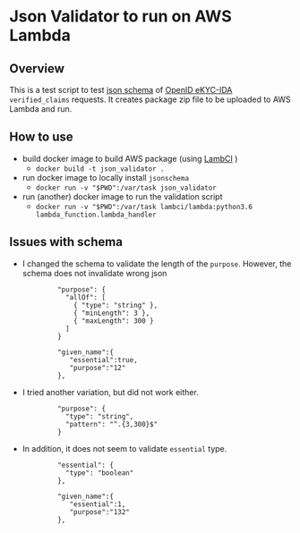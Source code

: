 # Json Validator to run on AWS Lambda

## Overview
This is a test script to test [json schema](https://openid.net/schemas/verified_claims_request-09.json) of [OpenID eKYC-IDA](https://openid.net/specs/openid-connect-4-identity-assurance-1_0-09.html) `verified_claims` requests.
It creates package zip file to be uploaded to AWS Lambda and run.

## How to use
- build docker image to build AWS package (using [LambCI](https://hub.docker.com/r/lambci/lambda/) )
  - `docker build -t json_validator .`
- run docker image to locally install `jsonschema`
  - `docker run -v "$PWD":/var/task json_validator`
- run (another) docker image to run the validation script
  - `docker run -v "$PWD":/var/task lambci/lambda:python3.6 lambda_function.lambda_handler`
  
  
## Issues with schema

- I changed the schema to validate the length of the `purpose`. However, the schema does not invalidate wrong json

```
            "purpose": {
              "allOf": [
                { "type": "string" },
                { "minLength": 3 },
                { "maxLength": 300 }
              ]
            }
```

```
            "given_name":{
               "essential":true,
               "purpose":"12"
            },
```

- I tried another variation, but did not work either.

```
            "purpose": {
              "type": "string",
              "pattern": "^.{3,300}$"
            }
```

- In addition, it does not seem to validate `essential` type.
```
            "essential": {
              "type": "boolean"
            },
```

```
            "given_name":{
               "essential":1,
               "purpose":"132"
            },
```
